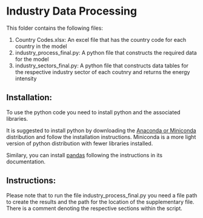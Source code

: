 # Industry Data Processing

This folder contains the following files:
1) Country Codes.xlsx: An excel file that has the country code for each country in the model
2) industry_process_final.py: A python file that constructs the required data for the model
3) industry_sectors_final.py: A python file that constructs data tables for the respective industry sector of each coutnry and returns the energy intensity

## Installation:

To use the python code you need to install python and the associated libraries.

It is suggested to install python by downloading the [Anaconda or Miniconda]([url](https://www.anaconda.com/download)) distribution and follow the installation instructions. Miniconda is a more light version of python distribution with fewer libraries installed.

Similary, you can install [pandas]([url](https://pandas.pydata.org/docs/)) following the instructions in its documentation.

## Instructions:

Please note that to run the file industry_process_final.py you need a file path to create the results and the path for the location of the supplementary file. There is a comment denoting the respective sections within the script.

